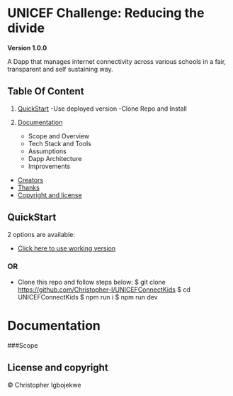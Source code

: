 # UNICEF Challenge: Reducing the divide

**Version 1.0.0**

A Dapp that manages internet connectivity across various schools in a fair, transparent and self sustaining way.

## Table Of Content

1. [QuickStart](#QuickStart)
   -Use deployed version
   -Clone Repo and Install
2. [Documentation](#Documentation)

    - Scope and Overview
    - Tech Stack and Tools
    - Assumptions
    - Dapp Architecture
    - Improvements

-   [Creators](#Creators)
-   [Thanks](#Thanks)
-   [Copyright and license](Copyrightandlicense)

<a name="QuickStart"></a>

## QuickStart

2 options are available:

-   [ Click here to use working version](1Clickheretovisitdeployedversion)
    <br/>

### OR

-   Clone this repo and follow steps below:
    $ git clone https://github.com/Christopher-I/UNICEFConnectKids
$ cd UNICEFConnectKids
    $ npm run i
$ npm run dev

<h1 name="Documentation">Documentation</h1>

###Scope

<a name="Contributing"></a>

<a name="Versioning"></a>

<a name="Creators"></a>

<a name="Thanks"></a>

## License and copyright

© Christopher Igbojekwe
